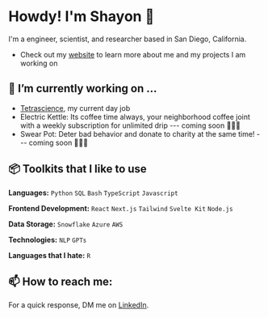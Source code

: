 # Howdy! I'm Shayon 🤠

  I'm a engineer, scientist, and researcher based in San Diego, California.

  - Check out my [website](https://shayonkeating.github.io/) to learn more about me and my projects I am working on

## 🌱 I’m currently working on ...

  - [Tetrascience](https://www.tetrascience.com/), my current day job
  - Electric Kettle: Its coffee time always, your neighborhood coffee joint with a weekly subscription for unlimited drip --- coming soon 👨🏻‍💻
  - Swear Pot: Deter bad behavior and donate to charity at the same time! --- coming soon 👨🏻‍💻

## 📦 Toolkits that I like to use

  **Languages:** `Python` `SQL` `Bash` `TypeScript` `Javascript`

  **Frontend Development:** `React` `Next.js` `Tailwind` `Svelte Kit` `Node.js`

  **Data Storage:** `Snowflake` `Azure` `AWS`

  **Technologies:** `NLP` `GPTs`

   **Languages that I hate:** `R`

## 📫 How to reach me:

  For a quick response, DM me on [LinkedIn](https://www.linkedin.com/in/shayonkeating/). 

<!--
- 🔭 I’m currently working on ...
- 🌱 I’m currently learning ...
- 👯 I’m looking to collaborate on ...
- 💬 Ask me about ...
- ⚡ Fun fact: ... 
-->
